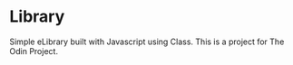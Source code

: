 # Library

Simple eLibrary built with Javascript using Class.
This is a project for The Odin Project.
